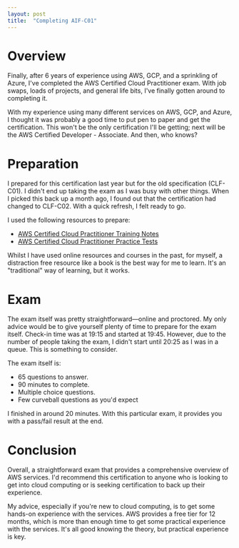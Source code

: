 ```yaml
---
layout: post
title:  "Completing AIF-C01"
---
```


# Overview
Finally, after 6 years of experience using AWS, GCP, and a sprinkling of Azure, I've completed the AWS Certified Cloud Practitioner exam. With job swaps, loads of projects, and general life bits, I've finally gotten around to completing it.

With my experience using many different services on AWS, GCP, and Azure, I thought it was probably a good time to put pen to paper and get the certification. This won't be the only certification I'll be getting; next will be the AWS Certified Developer - Associate. And then, who knows?

# Preparation
I prepared for this certification last year but for the old specification (CLF-C01). I didn't end up taking the exam as I was busy with other things. When I picked this back up a month ago, I found out that the certification had changed to CLF-C02. With a quick refresh, I felt ready to go.

I used the following resources to prepare:
- [AWS Certified Cloud Practitioner Training Notes](https://www.amazon.co.uk/dp/B08RR5ZC1P?psc=1&ref=ppx_yo2ov_dt_b_product_details)
- [AWS Certified Cloud Practitioner Practice Tests](https://www.amazon.co.uk/dp/B08F6LDVD3?psc=1&ref=ppx_yo2ov_dt_b_product_details)

Whilst I have used online resources and courses in the past, for myself, a distraction free resource like a book is the best way for me to learn. It's an "traditional" way of learning, but it works.

# Exam
The exam itself was pretty straightforward—online and proctored. My only advice would be to give yourself plenty of time to prepare for the exam itself. Check-in time was at 19:15 and started at 19:45. However, due to the number of people taking the exam, I didn't start until 20:25 as I was in a queue. This is something to consider.

The exam itself is:

- 65 questions to answer. 
- 90 minutes to complete.
- Multiple choice questions.
- Few curveball questions as you'd expect

I finished in around 20 minutes. With this particular exam, it provides you with a pass/fail result at the end.

# Conclusion
Overall, a straightforward exam that provides a comprehensive overview of AWS services. I'd recommend this certification to anyone who is looking to get into cloud computing or is seeking certification to back up their experience.

My advice, especially if you're new to cloud computing, is to get some hands-on experience with the services. AWS provides a free tier for 12 months, which is more than enough time to get some practical experience with the services. It's all good knowing the theory, but practical experience is key.